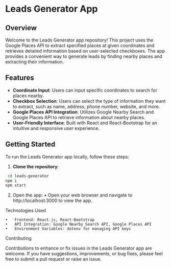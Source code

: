 # Leads Generator App

## Overview

Welcome to the Leads Generator app repository! This project uses the Google Places API to extract specified places at given coordinates and retrieves detailed information based on user-selected checkboxes. The app provides a convenient way to generate leads by finding nearby places and extracting their information.

## Features

- **Coordinate Input**: Users can input specific coordinates to search for places nearby.
- **Checkbox Selection**: Users can select the type of information they want to extract, such as name, address, phone number, website, and more.
- **Google Places API Integration**: Utilizes Google Nearby Search and Google Places API to retrieve information about nearby places.
- **User-Friendly Interface**: Built with React and React-Bootstrap for an intuitive and responsive user experience.

## Getting Started

To run the Leads Generator app locally, follow these steps:

1. **Clone the repository**:

```bash
 cd leads-generator
npm i
npm start
```

2.	Open the app:
	•	Open your web browser and navigate to http://localhost:3000 to view the app.

Technologies Used

	•	Frontend: React.js, React-Bootstrap
	•	API Integration: Google Nearby Search API, Google Places API
	•	Environment Variables: dotenv for managing API keys

Contributing

Contributions to enhance or fix issues in the Leads Generator app are welcome. If you have suggestions, improvements, or bug fixes, please feel free to submit a pull request or raise an issue.

